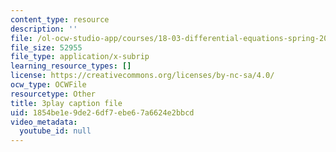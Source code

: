 ```yaml
---
content_type: resource
description: ''
file: /ol-ocw-studio-app/courses/18-03-differential-equations-spring-2010/1854be1e9de26df7ebe67a6624e2bbcd_2SuTN8rpe4I.srt
file_size: 52955
file_type: application/x-subrip
learning_resource_types: []
license: https://creativecommons.org/licenses/by-nc-sa/4.0/
ocw_type: OCWFile
resourcetype: Other
title: 3play caption file
uid: 1854be1e-9de2-6df7-ebe6-7a6624e2bbcd
video_metadata:
  youtube_id: null
---
```

